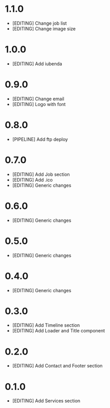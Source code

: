 # 1.1.0
- [EDITING] Change job list
- [EDITING] Change image size

# 1.0.0
- [EDITING] Add iubenda

# 0.9.0
- [EDITING] Change email
- [EDITING] Logo with font

# 0.8.0
- [PIPELINE] Add ftp deploy

# 0.7.0
- [EDITING] Add Job section
- [EDITING] Add .ico
- [EDITING] Generic changes

# 0.6.0
- [EDITING] Generic changes

# 0.5.0
- [EDITING] Generic changes

# 0.4.0
- [EDITING] Generic changes

# 0.3.0
- [EDITING] Add Timeline section
- [EDITING] Add Loader and Title component

# 0.2.0
- [EDITING] Add Contact and Footer section

# 0.1.0
- [EDITING] Add Services section